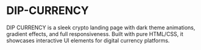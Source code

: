 # DIP-CURRENCY
DIP CURRENCY is a sleek crypto landing page with dark theme animations, gradient effects, and full responsiveness. Built with pure HTML/CSS, it showcases interactive UI elements for digital currency platforms.
